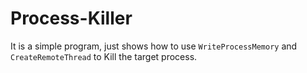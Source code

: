 # Process-Killer
It is a simple program, just shows how to use `WriteProcessMemory` and `CreateRemoteThread` to Kill the target process.
